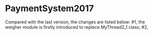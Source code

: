 # PaymentSystem2017
Compared with the last version, the changes are listed below:
#1, the weigher module is firstly introduced to replece MyThread2_1 class;
#2, 
